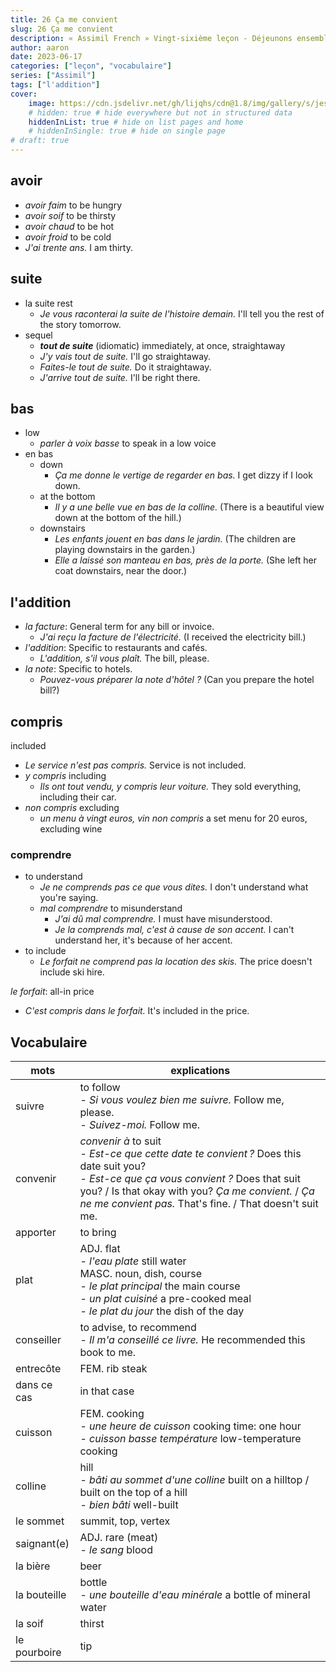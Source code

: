 ```yaml
---
title: 26 Ça me convient
slug: 26 Ça me convient
description: « Assimil French » Vingt-sixième leçon - Déjeunons ensemble (suite)
author: aaron
date: 2023-06-17
categories: ["leçon", "vocabulaire"]
series: ["Assimil"]
tags: ["l'addition"]
cover: 
    image: https://cdn.jsdelivr.net/gh/lijqhs/cdn@1.8/img/gallery/s/jeshoots-com-TWRCH-GaKr4-unsplash.jpg
    # hidden: true # hide everywhere but not in structured data
    hiddenInList: true # hide on list pages and home
    # hiddenInSingle: true # hide on single page
# draft: true
---
```


## avoir

- *avoir faim* to be hungry
- *avoir soif* to be thirsty
- *avoir chaud* to be hot
- *avoir froid* to be cold
- *J'ai trente ans.* I am thirty.

## suite

- la suite rest 
  - *Je vous raconterai la suite de l'histoire demain.* I'll tell you the rest of the story tomorrow. 
- sequel
  - ***tout de suite*** (idiomatic) immediately, at once, straightaway
  - *J'y vais tout de suite.* I'll go straightaway.
  - *Faites-le tout de suite.* Do it straightaway.
  - *J'arrive tout de suite.* I'll be right there.

## bas

- low 
  - *parler à voix basse* to speak in a low voice 
- en bas
  - down
    - *Ça me donne le vertige de regarder en bas.* I get dizzy if I look down.
  - at the bottom
    - *Il y a une belle vue en bas de la colline.* (There is a beautiful view down at the bottom of the hill.)
  - downstairs
    - *Les enfants jouent en bas dans le jardin.* (The children are playing downstairs in the garden.)
    - *Elle a laissé son manteau en bas, près de la porte.* (She left her coat downstairs, near the door.)

## l'addition

- *la facture*: General term for any bill or invoice.
  - *J'ai reçu la facture de l'électricité.* (I received the electricity bill.)
- *l'addition*: Specific to restaurants and cafés.
  - *L'addition, s'il vous plaît.* The bill, please.
- *la note*: Specific to hotels.
  - *Pouvez-vous préparer la note d'hôtel ?* (Can you prepare the hotel bill?)

## compris

included 

- *Le service n'est pas compris.* Service is not included.
- *y compris* including
  - *Ils ont tout vendu, y compris leur voiture.* They sold everything, including their car.
- *non compris* excluding
  - *un menu à vingt euros, vin non compris* a set menu for 20 euros, excluding wine

### comprendre

- to understand
  - *Je ne comprends pas ce que vous dites.* I don't understand what you're saying.
  - *mal comprendre* to misunderstand
    - *J'ai dû mal comprendre.* I must have misunderstood.
    - *Je la comprends mal, c'est à cause de son accent.* I can't understand her, it's because of her accent.
- to include
  - *Le forfait ne comprend pas la location des skis.* The price doesn't include ski hire.

*le forfait*: all-in price
- *C'est compris dans le forfait.* It's included in the price.

## Vocabulaire

| mots | explications |
| ---- | ---- |
| suivre | to follow <br> - *Si vous voulez bien me suivre.* Follow me, please. <br> - *Suivez-moi.* Follow me. |
| convenir | *convenir à* to suit <br> - *Est-ce que cette date te convient ?* Does this date suit you? <br> - *Est-ce que ça vous convient ?* Does that suit you? / Is that okay with you? *Ça me convient.* / *Ça ne me convient pas.* That's fine. / That doesn't suit me. | 
| apporter | to bring |
| plat | ADJ. flat <br> - *l'eau plate* still water <br> MASC. noun, dish, course <br> - *le plat principal* the main course <br> - *un plat cuisiné* a pre-cooked meal <br> - *le plat du jour* the dish of the day |
| conseiller | to advise, to recommend <br> - *Il m'a conseillé ce livre.* He recommended this book to me. |
| entrecôte | FEM. rib steak |
| dans ce cas | in that case |
| cuisson | FEM. cooking <br> - *une heure de cuisson* cooking time: one hour <br> - *cuisson basse température* low-temperature cooking |
| colline | hill <br> - *bâti au sommet d'une colline* built on a hilltop / built on the top of a hill <br> - *bien bâti* well-built |
| le sommet | summit, top, vertex |
| saignant(e) | ADJ. rare (meat) <br> - *le sang* blood|
| la bière | beer |
| la bouteille | bottle <br> - *une bouteille d'eau minérale* a bottle of mineral water |
| la soif | thirst |
| le pourboire | tip |